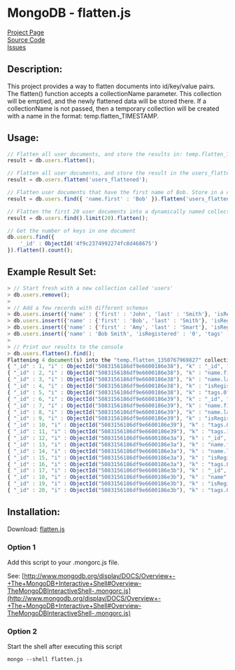 # MongoDB - flatten.js #

[Project Page](http://skratchdot.com/projects/mongodb-flatten/)  
[Source Code](https://github.com/skratchdot/mongodb-flatten/)  
[Issues](https://github.com/skratchdot/mongodb-flatten/issues/)  

## Description: ##

This project provides a way to flatten documents into id/key/value
pairs. The flatten() function accepts a collectionName parameter.
This collection will be emptied, and the newly flattened data will
be stored there. If a collectionName is not passed, then a temporary
collection will be created with a name in the format: temp.flatten_TIMESTAMP.

## Usage: ##

```javascript
// Flatten all user documents, and store the results in: temp.flatten_TIMESTAMP
result = db.users.flatten();

// Flatten all user documents, and store the result in the users_flattened collection
result = db.users.flatten('users_flattened');

// Flatten user documents that have the first name of Bob. Store in a collection
result = db.users.find({ 'name.first' : 'Bob' }).flatten('users_flattened');

// Flatten the first 20 user documents into a dynamically named collection
result = db.users.find().limit(20).flatten();

// Get the number of keys in one document
db.users.find({
	'_id' : ObjectId('4f9c2374992274fc8d468675')
}).flatten().count();
```

## Example Result Set: ##

```javascript
> // Start fresh with a new collection called 'users'
> db.users.remove();
> 
> // Add a few records with different schemas
> db.users.insert({'name' : {'first' : 'John', 'last' : 'Smith'}, 'isRegistered' : false, 'tags' : ['male']});
> db.users.insert({'name' : {'first' : 'Bob', 'last' : 'Smith'}, 'isRegistered' : false, 'tags' : ['male','new']});
> db.users.insert({'name' : {'first' : 'Amy', 'last' : 'Smart'}, 'isRegistered' : 1, 'tags' : ['female']});
> db.users.insert({'name' : 'Bob Smith', 'isRegistered' : '0', 'tags' : ['male']});
> 
> // Print our results to the console
> db.users.flatten().find();
Flattening 4 document(s) into the "temp.flatten_1350767969827" collection.
{ "_id" : 1, "i" : ObjectId("5083156186df9e6600186e38"), "k" : "_id", "v" : ObjectId("5083156186df9e6600186e38") }
{ "_id" : 2, "i" : ObjectId("5083156186df9e6600186e38"), "k" : "name.first", "v" : "John" }
{ "_id" : 3, "i" : ObjectId("5083156186df9e6600186e38"), "k" : "name.last", "v" : "Smith" }
{ "_id" : 4, "i" : ObjectId("5083156186df9e6600186e38"), "k" : "isRegistered", "v" : false }
{ "_id" : 5, "i" : ObjectId("5083156186df9e6600186e38"), "k" : "tags.0", "v" : "male" }
{ "_id" : 6, "i" : ObjectId("5083156186df9e6600186e39"), "k" : "_id", "v" : ObjectId("5083156186df9e6600186e39") }
{ "_id" : 7, "i" : ObjectId("5083156186df9e6600186e39"), "k" : "name.first", "v" : "Bob" }
{ "_id" : 8, "i" : ObjectId("5083156186df9e6600186e39"), "k" : "name.last", "v" : "Smith" }
{ "_id" : 9, "i" : ObjectId("5083156186df9e6600186e39"), "k" : "isRegistered", "v" : false }
{ "_id" : 10, "i" : ObjectId("5083156186df9e6600186e39"), "k" : "tags.0", "v" : "male" }
{ "_id" : 11, "i" : ObjectId("5083156186df9e6600186e39"), "k" : "tags.1", "v" : "new" }
{ "_id" : 12, "i" : ObjectId("5083156186df9e6600186e3a"), "k" : "_id", "v" : ObjectId("5083156186df9e6600186e3a") }
{ "_id" : 13, "i" : ObjectId("5083156186df9e6600186e3a"), "k" : "name.first", "v" : "Amy" }
{ "_id" : 14, "i" : ObjectId("5083156186df9e6600186e3a"), "k" : "name.last", "v" : "Smart" }
{ "_id" : 15, "i" : ObjectId("5083156186df9e6600186e3a"), "k" : "isRegistered", "v" : 1 }
{ "_id" : 16, "i" : ObjectId("5083156186df9e6600186e3a"), "k" : "tags.0", "v" : "female" }
{ "_id" : 17, "i" : ObjectId("5083156186df9e6600186e3b"), "k" : "_id", "v" : ObjectId("5083156186df9e6600186e3b") }
{ "_id" : 18, "i" : ObjectId("5083156186df9e6600186e3b"), "k" : "name", "v" : "Bob Smith" }
{ "_id" : 19, "i" : ObjectId("5083156186df9e6600186e3b"), "k" : "isRegistered", "v" : "0" }
{ "_id" : 20, "i" : ObjectId("5083156186df9e6600186e3b"), "k" : "tags.0", "v" : "male" }
```

## Installation: ##

Download: [flatten.js](https://github.com/skratchdot/mongodb-flatten/raw/master/flatten.js)

### Option 1 ###

Add this script to your .mongorc.js file.  

See: [http://www.mongodb.org/display/DOCS/Overview+-+The+MongoDB+Interactive+Shell#Overview-TheMongoDBInteractiveShell-.mongorc.js](http://www.mongodb.org/display/DOCS/Overview+-+The+MongoDB+Interactive+Shell#Overview-TheMongoDBInteractiveShell-.mongorc.js)

### Option 2 ###

Start the shell after executing this script  

    mongo --shell flatten.js
